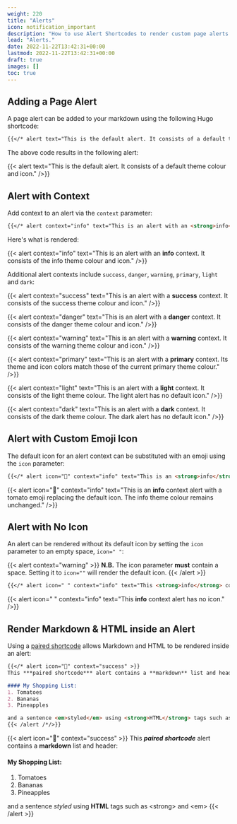 ```yaml
---
weight: 220
title: "Alerts"
icon: notification_important
description: "How to use Alert Shortcodes to render custom page alerts in markdown."
lead: "Alerts."
date: 2022-11-22T13:42:31+00:00
lastmod: 2022-11-22T13:42:31+00:00
draft: true
images: []
toc: true
---
```


## Adding a Page Alert

A page alert can be added to your markdown using the following Hugo shortcode:

```md
{{</* alert text="This is the default alert. It consists of a default theme colour and icon." /*/>}}
```

The above code results in the following alert:

{{< alert text="This is the default alert. It consists of a default theme colour and icon." />}}

## Alert with Context

Add context to an alert via the `context` parameter:

```md
{{</* alert context="info" text="This is an alert with an <strong>info</strong> context. It consists of the info theme colour and icon." /*/>}}
```

Here's what is rendered:

{{< alert context="info" text="This is an alert with an <strong>info</strong> context. It consists of the info theme colour and icon." />}}

Additional alert contexts include `success`, `danger`, `warning`, `primary`, `light` and `dark`:

{{< alert context="success" text="This is an alert with a <strong>success</strong> context. It consists of the success theme colour and icon." />}}

{{< alert context="danger" text="This is an alert with a <strong>danger</strong> context. It consists of the danger theme colour and icon." />}}

{{< alert context="warning" text="This is an alert with a <strong>warning</strong> context. It consists of the warning theme colour and icon." />}}

{{< alert context="primary" text="This is an alert with a <strong>primary</strong> context. Its theme and icon colors match those of the current primary theme colour." />}}

{{< alert context="light" text="This is an alert with a <strong>light</strong> context. It consists of the light theme colour. The light alert has no default icon." />}}

{{< alert context="dark" text="This is an alert with a <strong>dark</strong> context. It consists of the dark theme colour. The dark alert has no default icon." />}}

## Alert with Custom Emoji Icon

The default icon for an alert context can be substituted with an emoji using the `icon` parameter:

```md
{{</* alert icon="🍅" context="info" text="This is an <strong>info</strong> context alert with a tomato emoji replacing the default icon. The info theme colour remains unchanged." /*/>}}
```

{{< alert icon="🍅" context="info" text="This is an <strong>info</strong> context alert with a tomato emoji replacing the default icon. The info theme colour remains unchanged." />}}

## Alert with No Icon

An alert can be rendered without its default icon by setting the `icon` parameter to an empty space, `icon=" "`:

{{< alert context="warning" >}}
**N.B.** The icon parameter **must** contain a space. Setting it to `icon=""` will render the default icon.
{{< /alert >}}

```md
{{</* alert icon=" " context="info" text="This <strong>info</strong> context alert has no icon." /*/>}}
```

{{< alert icon=" " context="info" text="This <strong>info</strong> context alert has no icon." />}}

## Render Markdown & HTML inside an Alert

Using a [paired shortcode](https://gohugo.io/content-management/shortcodes/) allows Markdown and HTML to be rendered inside an alert:

```md
{{</* alert icon="🛒" context="success" >}}
This ***paired shortcode*** alert contains a **markdown** list and header:

#### My Shopping List:
1. Tomatoes
2. Bananas
3. Pineapples

and a sentence <em>styled</em> using <strong>HTML</strong> tags such as \<strong\> and \<em\>
{{< /alert /*/>}}
```

{{< alert icon="🛒" context="success" >}}
This ***paired shortcode*** alert contains a **markdown** list and header:

#### My Shopping List:
1. Tomatoes
2. Bananas
3. Pineapples

and a sentence <em>styled</em> using <strong>HTML</strong> tags such as \<strong\> and \<em\>
{{< /alert >}}
